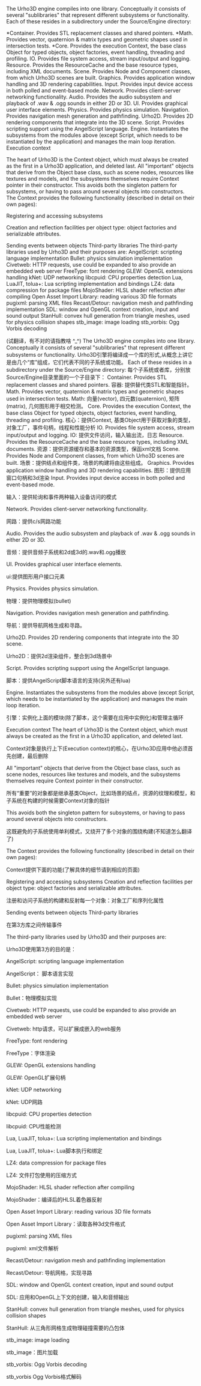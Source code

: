 The Urho3D engine compiles into one library. Conceptually it consists of several "sublibraries" that represent different subsystems or functionality. Each of these resides in a subdirectory under the Source/Engine directory:


*Container. Provides STL replacement classes and shared pointers.
*Math. Provides vector, quaternion & matrix types and geometric shapes used in intersection tests.
*Core. Provides the execution Context, the base class Object for typed objects, object factories, event handling, threading and profiling.
IO. Provides file system access, stream input/output and logging.
Resource. Provides the ResourceCache and the base resource types, including XML documents.
Scene. Provides Node and Component classes, from which Urho3D scenes are built.
Graphics. Provides application window handling and 3D rendering capabilities.
Input. Provides input device access in both polled and event-based mode.
Network. Provides client-server networking functionality.
Audio. Provides the audio subsystem and playback of .wav & .ogg sounds in either 2D or 3D.
UI. Provides graphical user interface elements.
Physics. Provides physics simulation.
Navigation. Provides navigation mesh generation and pathfinding.
Urho2D. Provides 2D rendering components that integrate into the 3D scene.
Script. Provides scripting support using the AngelScript language.
Engine. Instantiates the subsystems from the modules above (except Script, which needs to be instantiated by the application) and manages the main loop iteration.
Execution context

The heart of Urho3D is the Context object, which must always be created as the first in a Urho3D application, and deleted last. 
All "important" objects that derive from the Object base class, such as scene nodes, resources like textures and models, and the subsystems themselves require Context pointer in their constructor. 
This avoids both the singleton pattern for subsystems, or having to pass around several objects into constructors.
The Context provides the following functionality (described in detail on their own pages):


Registering and accessing subsystems

Creation and reflection facilities per object type: object factories and serializable attributes.

Sending events between objects
Third-party libraries
The third-party libraries used by Urho3D and their purposes are:
AngelScript: scripting language implementation
Bullet: physics simulation implementation
Civetweb: HTTP requests, use could be expanded to also provide an embedded web server
FreeType: font rendering
GLEW: OpenGL extensions handling
kNet: UDP networking
libcpuid: CPU properties detection
Lua, LuaJIT, tolua+: Lua scripting implementation and bindings
LZ4: data compression for package files
MojoShader: HLSL shader reflection after compiling
Open Asset Import Library: reading various 3D file formats
pugixml: parsing XML files
Recast/Detour: navigation mesh and pathfinding implementation
SDL: window and OpenGL context creation, input and sound output
StanHull: convex hull generation from triangle meshes, used for physics collision shapes
stb_image: image loading
stb_vorbis: Ogg Vorbis decoding



(试翻译，有不对的请指教啥 ^_^)
The Urho3D engine compiles into one library. Conceptually it consists of several "sublibraries" that represent different subsystems or functionality. 
Urho3D引擎将编译成一个库的形式,从概念上讲它是由几个“库”组成，它们代表不同的子系统或功能。
Each of these resides in a subdirectory under the Source/Engine directory:
每个子系统或者库，分别放Source/Engine目录里面的一个子目录下：
Container. Provides STL replacement classes and shared pointers. 
容器: 提供替代类STL和智能指针。
Math. Provides vector, quaternion & matrix types and geometric shapes used in intersection tests.
Math: 向量(vector), 四元数(quaternion), 矩阵(matrix), 几何图形用于相交检测。
Core. Provides the execution Context, the base class Object for typed objects, object factories, event handling, threading and profiling. 
核心：提供Context, 基类Object用于获取对象的类型，对象工厂，事件句柄，线程和性能分析
IO. Provides file system access, stream input/output and logging. 
IO: 提供文件访问，输入输出流，日志
Resource. Provides the ResourceCache and the base resource types, including XML documents. 
资源：提供资源缓存和基本的资源类型，保函xml文档
Scene. Provides Node and Component classes, from which Urho3D scenes are built. 
场景：提供结点和组件类，场景的构建将由这些组成。
Graphics. Provides application window handling and 3D rendering capabilities. 
图形：提供应用窗口句柄和3d渲染
Input. Provides input device access in both polled and event-based mode. 

输入：提供轮询和事件两种输入设备访问的模式

Network. Provides client-server networking functionality. 

网路：提供c/s网路功能

Audio. Provides the audio subsystem and playback of .wav & .ogg sounds in either 2D or 3D. 

音频：提供音频子系统和2d或3d的.wav和.ogg播放

UI. Provides graphical user interface elements. 

ui:提供图形用户接口元素

Physics. Provides physics simulation. 

物理：提供物理模拟(bullet)

Navigation. Provides navigation mesh generation and pathfinding. 

导航：提供导航网格生成和寻路。

Urho2D. Provides 2D rendering components that integrate into the 3D scene. 

Urho2D：提供2d渲染组件，整合到3d场景中

Script. Provides scripting support using the AngelScript language.

脚本：提供AngelScript脚本语言的支持(另外还有lua)


 Engine. Instantiates the subsystems from the modules above (except Script, which needs to be instantiated by the application) and manages the main loop iteration. 
 
 引擎：实例化上面的模块(除了脚本，这个需要在应用中实例化)和管理主循环
 
 Execution context The heart of Urho3D is the Context object, which must always be created as the first in a Urho3D application, and deleted last. 
 
 Context对象是执行上下(Execution context)的核心，在Urho3D应用中他必须首先创建，最后删除
 
 All "important" objects that derive from the Object base class, such as scene nodes, resources like textures and models, and the subsystems themselves require Context pointer in their constructor. 
 
 所有“重要”的对象都是继承基类Object，比如场景的结点，资源的纹理和模型，和子系统在构建的时候需要Context对象的指针
 
 This avoids both the singleton pattern for subsystems, or having to pass around several objects into constructors.
 
这既避免的子系统使用单利模式，又绕开了多个对象的围绕构建(不知道怎么翻译了)

The Context provides the following functionality (described in detail on their own pages):

Context提供下面的功能(了解具体的细节请到相应的页面)


Registering and accessing subsystems Creation and reflection facilities per object type: object factories and serializable attributes. 

注册和访问子系统的构建和反射每一个对象：对象工厂和序列化属性

Sending events between objects Third-party libraries 

在第3方库之间传输事件

The third-party libraries used by Urho3D and their purposes are:

Urho3D使用第3方的目的是：


AngelScript: scripting language implementation 

AngelScript： 脚本语言实现

Bullet: physics simulation implementation 

Bullet：物理模拟实现

Civetweb: HTTP requests, use could be expanded to also provide an embedded web server 

Civetweb: http请求，可以扩展成嵌入的web服务

FreeType: font rendering 

FreeType：字体渲染

GLEW: OpenGL extensions handling 

GLEW: OpenGL扩展句柄

kNet: UDP networking 

kNet: UDP网路

libcpuid: CPU properties detection 

libcpuid: CPU性能检测

Lua, LuaJIT, tolua+: Lua scripting implementation and bindings 

Lua, LuaJIT, tolua+: Lua脚本执行和绑定

LZ4: data compression for package files 

LZ4: 文件打包使用的压缩方式

MojoShader: HLSL shader reflection after compiling 

MojoShader：编译后的HLSL着色器反射

Open Asset Import Library: reading various 3D file formats 

Open Asset Import Library：读取各种3d文件格式

pugixml: parsing XML files 

pugixml: xml文件解析

Recast/Detour: navigation mesh and pathfinding implementation 

Recast/Detour: 导航网格，实现寻路

SDL: window and OpenGL context creation, input and sound output 

SDL: 应用和OpenGL上下文的创建，输入和音频输出

StanHull: convex hull generation from triangle meshes, used for physics collision shapes 

StanHull: 从三角形网格生成物理碰撞需要的凸包体

stb_image: image loading 

stb_image：图片加载

stb_vorbis: Ogg Vorbis decoding

stb_vorbis  Ogg Vorbis格式解码

